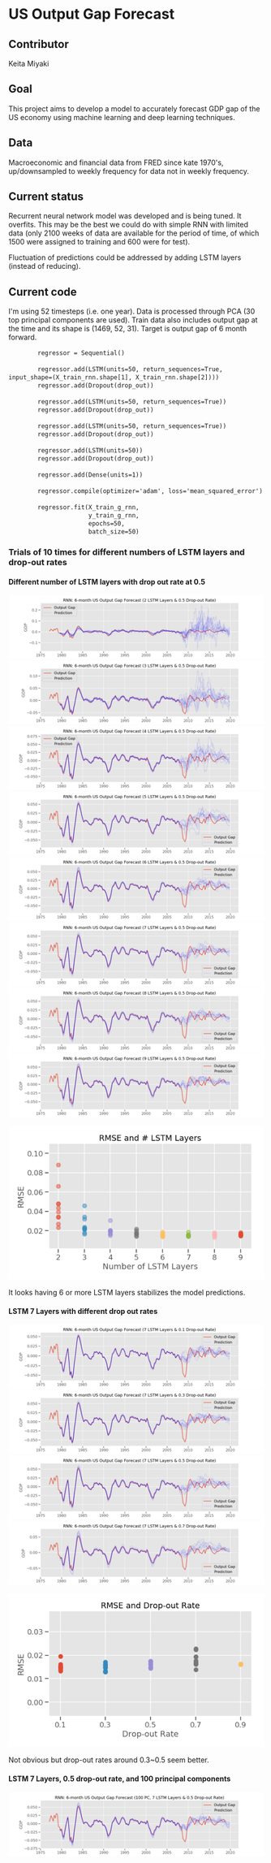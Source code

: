 # US Output Gap Forecast

## Contributor
Keita Miyaki

## Goal
This project aims to develop a model to accurately forecast GDP gap of the US economy using machine learning and deep learning techniques.

## Data
Macroeconomic and financial data from FRED since kate 1970's, up/downsampled to weekly frequency for data not in weekly frequency.

## Current status
Recurrent neural network model was developed and is being tuned. It overfits. This may be the best we could do with simple RNN with limited data (only 2100 weeks of data are available for the period of time, of which 1500 were assigned to training and 600 were for test).

Fluctuation of predictions could be addressed by adding LSTM layers (instead of reducing).

## Current code

I'm using 52 timesteps (i.e. one year). Data is processed through PCA (30 top principal components are used). Train data also includes output gap at the time and its shape is (1469, 52, 31). Target is output gap of 6 month forward.

```
        regressor = Sequential()

        regressor.add(LSTM(units=50, return_sequences=True, input_shape=(X_train_rnn.shape[1], X_train_rnn.shape[2])))
        regressor.add(Dropout(drop_out))

        regressor.add(LSTM(units=50, return_sequences=True))
        regressor.add(Dropout(drop_out))

        regressor.add(LSTM(units=50, return_sequences=True))
        regressor.add(Dropout(drop_out))

        regressor.add(LSTM(units=50))
        regressor.add(Dropout(drop_out))

        regressor.add(Dense(units=1))

        regressor.compile(optimizer='adam', loss='mean_squared_error')

        regressor.fit(X_train_g_rnn, 
                      y_train_g_rnn, 
                      epochs=50, 
                      batch_size=50)
```

### Trials of 10 times for different numbers of LSTM layers and drop-out rates

#### Different number of LSTM layers with drop out rate at 0.5
![RNN_LSTM_2](images/6m_gap_rnn_2_LSTM_0.5_dropout.png "LSTM 2")
![RNN_LSTM_3](images/6m_gap_rnn_3_LSTM_0.5_dropout.png "LSTM 3")
![RNN_LSTM_4](images/6m_gap_rnn_4_LSTM_0.5_dropout.png "LSTM 4")
![RNN_LSTM_5](images/6m_gap_rnn_5_LSTM_0.5_dropout.png "LSTM 5")
![RNN_LSTM_6](images/6m_gap_rnn_6_LSTM_0.5_dropout.png "LSTM 6")
![RNN_LSTM_7](images/6m_gap_rnn_7_LSTM_0.5_dropout.png "LSTM 7")
![RNN_LSTM_8](images/6m_gap_rnn_8_LSTM_0.5_dropout.png "LSTM 8")
![RNN_LSTM_9](images/6m_gap_rnn_9_LSTM_0.5_dropout.png "LSTM 9")

![LSTM_comparison](images/LSTM_layer_trial.png "comparison_LSTM")

It looks having 6 or more LSTM layers stabilizes the model predictions.

#### LSTM 7 Layers with different drop out rates
![RNN_DO_0.1](images/6m_gap_rnn_7_LSTM_0.1_dropout.png "DO_0.1")
![RNN_DO_0.3](images/6m_gap_rnn_7_LSTM_0.3_dropout.png "DO_0.3")
![RNN_DO_0.5](images/6m_gap_rnn_7_LSTM_0.5_dropout.png "DO_0.5")
![RNN_DO_0.7](images/6m_gap_rnn_7_LSTM_0.7_dropout.png "DO_0.7")

![drop_out_comparison](images/drop_out_trial.png "comparison_drop_out")

Not obvious but drop-out rates around 0.3~0.5 seem better.

#### LSTM 7 Layers, 0.5 drop-out rate, and 100 principal components
![RNN_100_pc](images/6m_gap_rnn_7_LSTM_0.7_dropout_100_pca.png "100 pc")

